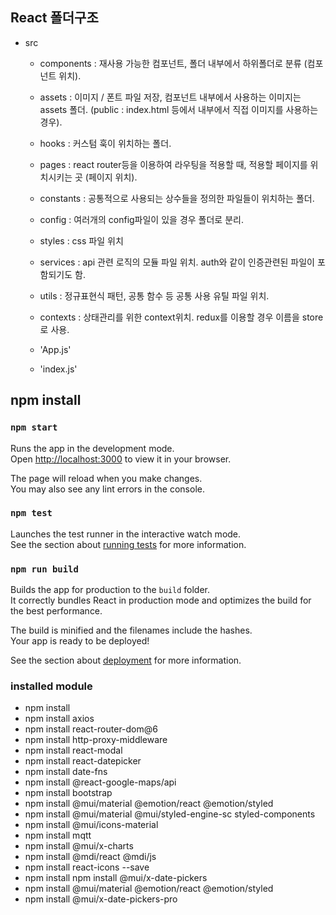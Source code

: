 ## React 폴더구조
- src
    - components : 재사용 가능한 컴포넌트, 폴더 내부에서 하위폴더로 분류 (컴포넌트 위치).
    - assets : 이미지 / 폰트 파일 저장, 컴포넌트 내부에서 사용하는 이미지는 assets 폴더.
        (public : index.html 등에서 내부에서 직접 이미지를 사용하는 경우).
    - hooks : 커스텀 훅이 위치하는 폴더.
    - pages : react router등을 이용하여 라우팅을 적용할 때, 적용할 페이지를 위치시키는 곳 (페이지 위치).
    - constants : 공통적으로 사용되는 상수들을 정의한 파일들이 위치하는 폴더.
    - config : 여러개의 config파일이 있을 경우 폴더로 분리.
    - styles : css 파일 위치
    - services : api 관련 로직의 모듈 파일 위치. auth와 같이 인증관련된 파일이 포함되기도 함.
    - utils : 정규표현식 패턴, 공통 함수 등 공통 사용 유틸 파일 위치.
    - contexts : 상태관리를 위한 context위치. redux를 이용할 경우 이름을 store로 사용.
    
    - 'App.js'
    - 'index.js'




## npm install

### `npm start`

Runs the app in the development mode.\
Open [http://localhost:3000](http://localhost:3000) to view it in your browser.

The page will reload when you make changes.\
You may also see any lint errors in the console.

### `npm test`

Launches the test runner in the interactive watch mode.\
See the section about [running tests](https://facebook.github.io/create-react-app/docs/running-tests) for more information.

### `npm run build`

Builds the app for production to the `build` folder.\
It correctly bundles React in production mode and optimizes the build for the best performance.

The build is minified and the filenames include the hashes.\
Your app is ready to be deployed!

See the section about [deployment](https://facebook.github.io/create-react-app/docs/deployment) for more information.

### installed module
- npm install
- npm install axios
- npm install react-router-dom@6
- npm install http-proxy-middleware
- npm install react-modal
- npm install react-datepicker
- npm install date-fns
- npm install @react-google-maps/api
- npm install bootstrap
- npm install @mui/material @emotion/react @emotion/styled
- npm install @mui/material @mui/styled-engine-sc styled-components
- npm install @mui/icons-material
- npm install mqtt
- npm install @mui/x-charts 
- npm install @mdi/react @mdi/js
- npm install react-icons --save
- npm install npm install @mui/x-date-pickers
- npm install @mui/material @emotion/react @emotion/styled
- npm install @mui/x-date-pickers-pro